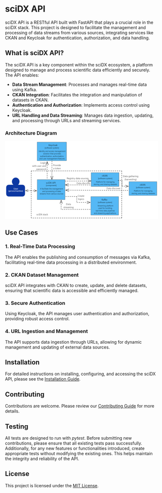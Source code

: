 # sciDX API

sciDX API is a RESTful API built with FastAPI that plays a crucial role in the sciDX stack. This project is designed to facilitate the management and processing of data streams from various sources, integrating services like CKAN and Keycloak for authentication, authorization, and data handling.

## What is sciDX API?

The sciDX API is a key component within the sciDX ecosystem, a platform designed to manage and process scientific data efficiently and securely. The API enables:

- **Data Stream Management**: Processes and manages real-time data using Kafka.
- **CKAN Integration**: Facilitates the integration and manipulation of datasets in CKAN.
- **Authentication and Authorization**: Implements access control using Keycloak.
- **URL Handling and Data Streaming**: Manages data ingestion, updating, and processing through URLs and streaming services.

### Architecture Diagram

![Architecture Diagram](docs/images/scidx-api.excalidraw.png)

## Use Cases

### 1. Real-Time Data Processing
The API enables the publishing and consumption of messages via Kafka, facilitating real-time data processing in a distributed environment.

### 2. CKAN Dataset Management
sciDX API integrates with CKAN to create, update, and delete datasets, ensuring that scientific data is accessible and efficiently managed.

### 3. Secure Authentication
Using Keycloak, the API manages user authentication and authorization, providing robust access control.

### 4. URL Ingestion and Management
The API supports data ingestion through URLs, allowing for dynamic management and updating of external data sources.

## Installation

For detailed instructions on installing, configuring, and accessing the sciDX API, please see the [Installation Guide](docs/installation.md).

## Contributing

Contributions are welcome. Please review our [Contributing Guide](docs/contributing.md) for more details.

## Testing

All tests are designed to run with *pytest*. Before submitting new contributions, please ensure that all existing tests pass successfully. Additionally, for any new features or functionalities introduced, create appropriate tests without modifying the existing ones. This helps maintain the integrity and reliability of the API.

## License

This project is licensed under the [MIT License](LICENSE).
